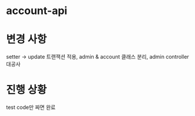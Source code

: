 # account-api

# 변경 사항
setter -> update 트랜잭션 적용, admin & account 클래스 분리, admin controller 대공사

# 진행 상황
test code만 짜면 완료